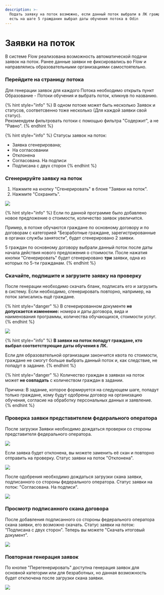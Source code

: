 ```yaml
---
description: >-
  Подать заявку на поток возможно, если данный поток выбрали в ЛК гражданина. То
  есть на шаге 5 гражданин выбрал даты обучения потока в Odin
---
```


# Заявки на поток

В системе Flow реализована возможность  автоматической подачи  заявок на поток. Ранее данные заявки не фиксировались во Flow и направлялись образовательными организациями самостоятельно. &#x20;

### Перейдите на страницу потока

Для генерации заявок для каждого Потока необходимо  открыть пункт Образование - Потоки обучения и выбрать поток, кликнув по названию.

{% hint style="info" %}
В одном потоке может быть несколько Заявок и статусов, соответсвенно тоже несколько (Для каждой заявки свой статус). \
Рекомендуем фильтровать потоки с помощью фильтра "Содержит", а не "Равно".
{% endhint %}

{% hint style="info" %}
Статусы заявок на поток:

* Заявка сгенерирована;
* На согласовании
* Отклонена
* Согласована. На подписи
* Подписана с двух сторон
{% endhint %}

### Сгенерируйте заявку на поток

1. Нажмите на кнопку "Сгенерировать" в блоке "Заявки на поток".
2. Нажмите "Сохранить".

![](<../.gitbook/assets/image (41).png>)

{% hint style="info" %}
Если по данной программе было добавлено новое предложение о стоимости, количество заявок увеличится. &#x20;

Пример, в потоке обучаются граждане по основному договору и по договорам с категорией "Безработные граждане, зарегистрированные в органах службы занятости", будет сгенерировано 2 заявки.&#x20;

5 граждан по основному договору выбрали данный поток после даты начала действия нового предложения о стоимости. После нажатия кнопки "Сгенерировать"  будет сгенерировано  **три** заявки, одна из которых по 5-ти гражданам.
{% endhint %}

### Скачайте, подпишите и загрузите заявку на проверку

После генерации необходимо скачать бланк, подписать его и загрузить в систему. Если необходимо, сгенерировать повторно, например, на поток записались ещё граждане.

{% hint style="danger" %}
В сгенерированном документе **не допускается изменение:** номера и даты договора, вида и наименования программы, количества обучающихся, стоимости услуг.
{% endhint %}

![](<../.gitbook/assets/image (50).png>)

{% hint style="info" %}
**В заявки на поток попадут граждане, кто выбрал  соответствующие даты обучения  в ЛК.**

Если для образовательной организации закончится квота по стоимости, граждане не смогут больше выбрать  данный поток и, как следствие, не попадут в задание.
{% endhint %}

{% hint style="danger" %}
Количество граждан в заявках на поток может **не совпадать** с количеством граждан в задании.&#x20;

Причина: В задание, которое формируется на следующем шаге, попадут только граждане, кому будут одобрены договор на организацию обучения, согласие на обработку персональных данных и  заявление.
{% endhint %}

### Проверка заявки представителем федерального оператора

После загрузки Заявки необходимо дождаться проверки  со стороны представителя федерального оператора.

![](<../.gitbook/assets/image (77).png>)

Если заявка будет отклонена, вы можете заменить её скан и повторно отправить на проверку. Статус заявки на поток "Отклонена".

![](<../.gitbook/assets/image (47).png>)

После одобрения необходимо дождаться загрузки скана заявки, подписанного со стороны федерального оператора. Статус заявки на поток: "Согласована. На подписи".

![](<../.gitbook/assets/image (6).png>)

### Просмотр подписанного скана договора

После добавления подписанного со стороны федерального оператора скана заявки, его возможно скачать. Статус заявки на поток: "Подписана с двух сторон".   Теперь вы можете "Скачать итоговый документ".

![](<../.gitbook/assets/image (114).png>)

### Повторная генерация заявок

По кнопке "Перегенерировать" доступна генерация заявок для основной категории или для безработных, но данная возможность будет  отключена после загрузки скана заявки.&#x20;

![](<../.gitbook/assets/image (10).png>)
